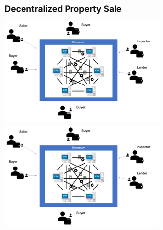 # Decentralized Property Sale #

![Decentralized Property Sale](https://github.com/kevinclee26/decentralized_property_sale/blob/master/images/decentralized_property_sale.png)

![Decentralized Property Sale](/images/decentralized_property_sale.png)
